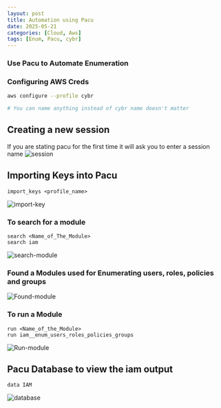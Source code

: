 ```yaml
---
layout: post
title: Automation using Pacu
date: 2025-05-21
categories: [Cloud, Aws]
tags: [Enum, Pacu, cybr]
---
```


### Use Pacu to Automate Enumeration

### Configuring AWS Creds 

```bash
aws configure --profile cybr 

# You can name anything instead of cybr name doesn't matter
```

## Creating a new session 

If you are stating pacu for the first time it will ask you to enter a session name
![session](https://c00lrabbit.github.io/assets/Images/Aws-enum-chal1/session.png)

## Importing Keys into Pacu
```
import_keys <profile_name>
```

![import-key](https://c00lrabbit.github.io/assets/Images/Aws-enum-chal1/import-key.png)

### To search for a module
```
search <Name_of_The_Module>
search iam
```
![search-module](https://c00lrabbit.github.io/assets/Images/Aws-enum-chal1/search-module.png)

### Found a Modules used for Enumerating users, roles, policies and groups
![Found-module](https://c00lrabbit.github.io/assets/Images/Aws-enum-chal1/Found-module.png)

### To run a Module
```
run <Name_of_the_Module>
run iam__enum_users_roles_policies_groups
```

![Run-module](https://c00lrabbit.github.io/assets/Images/Aws-enum-chal1/run-module.png)

## Pacu Database to view the iam output
```
data IAM
```
![database](https://c00lrabbit.github.io/assets/Images/Aws-enum-chal1/Database.png)